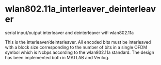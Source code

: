 # wlan802.11a_interleaver_deinterleaver
serial input/output interleaver and deinterleaver wifi wlan802.11a

This is the interleaver/deinterleaver. All encoded bits must be interleaved with a block size corresponding to the number of bits in a single OFDM symbol which is
Ncbps according to the wlan802.11a standard.
The design has been implemented both in MATLAB and Verilog.
